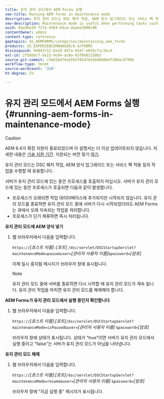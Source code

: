 ```yaml
---
title: 유지 관리 모드에서 AEM Forms 실행
seo-title: Running AEM forms in maintenance mode
description: 유지 관리 모드는 DSC 패치 작업, AEM 양식 업그레이드 또는 서비스 팩 적용 등의 작업을 수행할 때 유용합니다. 유지 관리 모드에서 AEM Forms를 실행하는 방법에 대해 자세히 알아보십시오.
seo-description: Maintenance mode is useful when performing tasks such as patching a DSC, upgrading AEM forms, or applying a service pack. Learn more about running AEM forms in maintenance mode.
uuid: 9aa3be20-f17e-4384-b4ce-daaee2898c96
contentOwner: admin
content-type: reference
geptopics: SG_AEMFORMS/categories/maintaining_aem_forms
products: SG_EXPERIENCEMANAGER/6.4/FORMS
discoiquuid: 94047c12-ba3d-457a-954f-e035c7cc3ecd
exl-id: 2f56bbc7-5e23-4c84-ac0a-03f0b01150b3
source-git-commit: c5b816d74c6f02f85476d16868844f39b4c47996
workflow-type: tm+mt
source-wordcount: '310'
ht-degree: 2%

---
```


# 유지 관리 모드에서 AEM Forms 실행 {#running-aem-forms-in-maintenance-mode}

>[!CAUTION]
>
>AEM 6.4가 확장 지원이 종료되었으며 이 설명서는 더 이상 업데이트되지 않습니다. 자세한 내용은 [기술 지원 기간](https://helpx.adobe.com/kr/support/programs/eol-matrix.html). 지원되는 버전 찾기 [여기](https://experienceleague.adobe.com/docs/).

유지 관리 모드는 DSC 패치 작업, AEM 양식 업그레이드 또는 서비스 팩 적용 등의 작업을 수행할 때 유용합니다.

서버가 유지 관리 모드에 있는 동안 프로세스를 호출하지 마십시오. 서버가 유지 관리 모드에 있는 동안 프로세스가 호출되면 다음과 같이 발생합니다.

* 프로세스가 오래되면 작업 데이터베이스에 추가되지만 시작되지 않습니다. 유지 관리 모드를 종료하면 유지 관리 모드 중에 서버가 다시 시작되었더라도 AEM Forms는 큐에서 오래 지속되는 작업을 처리합니다.
* 프로세스가 단기 체류하면 즉시 처리됩니다.

**유지 관리 모드에 AEM 양식 넣기**

1. 웹 브라우저에서 다음을 입력합니다.

   `https://`*[호스트 이름&#x200B;]*`:`*[포트]* `/dsc/servlet/DSCStartupServlet?maintenanceMode=pause&user=`*[관리자 사용자 이름&#x200B;]*`&password=`*[암호]*

   이제 일시 중지됨 메시지가 브라우저 창에 표시됩니다.

   >[!NOTE]
   >
   >유지 관리 모드 중에 서버를 종료하면 다시 시작할 때 유지 관리 모드가 계속 됩니다. 유지 관리 작업을 마치면 유지 관리 모드를 해제해야 합니다.

**AEM Forms가 유지 관리 모드에서 실행 중인지 확인합니다**

1. 웹 브라우저에서 다음을 입력합니다.

   `https://`*[호스트 이름]:[포트&#x200B;]*`/dsc/servlet/DSCStartupServlet?maintenanceMode=isPaused&user=`*[관리자 사용자 이름]* `&password=`*[암호&#x200B;]*

   브라우저 창에 상태가 표시됩니다. 상태가 &quot;true&quot;이면 서버가 유지 관리 모드에서 실행 중이고 &quot;false&quot;는 서버가 유지 관리 모드가 아님을 나타냅니다.

**유지 관리 모드 해제**

1. 웹 브라우저에서 다음을 입력합니다.

   `https://`*[호스트 이름]:[포트&#x200B;]*`/dsc/servlet/DSCStartupServlet?maintenanceMode=resume&user=`*[관리자 사용자 이름]* `&password=`*[암호&#x200B;]*

   브라우저 창에 &quot;지금 실행 중&quot; 메시지가 표시됩니다.
